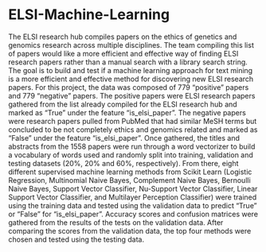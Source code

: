 # ELSI-Machine-Learning
The ELSI research hub compiles papers on the ethics of genetics and genomics research across multiple disciplines. The team compiling this list of papers would like a more efficient and effective way of finding ELSI research papers rather than a manual search with a library search string. The goal is to build and test if a machine learning approach for text mining is a more efficient and effective method for discovering new ELSI research papers.
For this project, the data was composed of 779 “positive” papers and 779 “negative” papers. The positive papers were ELSI research papers gathered from the list already compiled for the ELSI research hub and marked as “True” under the feature “is_elsi_paper”. The negative papers were research papers pulled from PubMed that had similar MeSH terms but concluded to be not completely ethics and genomics related and marked as “False” under the feature “is_elsi_paper”. Once gathered, the titles and abstracts from the 1558 papers were run through a word vectorizer to build a vocabulary of words used and randomly split into training, validation and testing datasets (20%, 20% and 60%, respectively).
From there, eight different supervised machine learning methods from Scikit Learn (Logistic Regression, Multinomial Naive Bayes, Complement Naive Bayes, Bernoulli Naive Bayes, Support Vector Classifier, Nu-Support Vector Classifier, Linear Support Vector Classifier, and Multilayer Perception Classifier) were trained using the training data and tested using the validation data to predict “True” or “False” for “is_elsi_paper”. Accuracy scores and confusion matrices were gathered from the results of the tests on the validation data. After comparing the scores from the validation data, the top four methods were chosen and tested using the testing data. 
